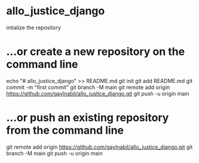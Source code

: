 # allo_justice_django

intialize the repository 

# …or create a new repository on the command line
echo "# allo_justice_django" >> README.md
git init
git add README.md
git commit -m "first commit"
git branch -M main
git remote add origin https://github.com/gaylnabil/allo_justice_django.git
git push -u origin main


# …or push an existing repository from the command line
git remote add origin https://github.com/gaylnabil/allo_justice_django.git
git branch -M main
git push -u origin main